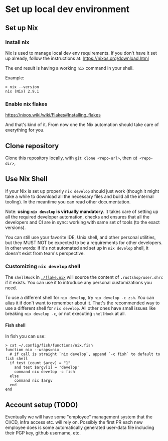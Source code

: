 # Set up local dev environment

## Set up Nix

### Install nix

Nix is used to manage local dev env requirements. If you don't have it set up already,
follow the instructions at: https://nixos.org/download.html

The end result is having a working `nix` command in your shell.

Example:

```
> nix --version
nix (Nix) 2.9.1
```

### Enable nix flakes

https://nixos.wiki/wiki/Flakes#Installing_flakes


And that's kind of it. From now one the Nix automation should
take care of everything for you.

## Clone repository

Clone this repository locally, with `git clone <repo-url>`, then `cd <repo-dir>`,


## Use Nix Shell

If your Nix is set up properly `nix develop` should just work (though it might take
a while to download all the necessary files and build all the internal tooling). In
the meantime you can read other documentation.

Note: **using `nix develop` is virtually mandatory**. It takes care of setting up
all the required developer automation, checks and ensures that all the developers and CI are 
in sync: working with same set of tools (to the exact versions).

You can still use your favorite IDE, Unix shell, and other personal utilities, but they MUST NOT
be expected to be a requirements for other developers. In other words: if it's not automated
and set up in `nix develop` shell, it doesn't exist from team's perspective.

### Customizing `nix develop` shell

The `shellHook` in [`./flake.nix`](./flake.nix) will source the content
of `.rustshop/user.shrc` if it exists. You can use it to introduce any
personal customizations you need.

To use a different shell for `nix develop`, try `nix develop -c zsh`. You can alias it if
don't want to remember about it. That's the recommended way to use a different shell
for `nix develop`. All other ones have small issues like breaking `nix develop -c`, or
not executing `shellHook` at all.


#### Fish shell

In fish you can use:

```
> cat ~/.config/fish/functions/nix.fish
function nix --wraps=nix
  # if call is straight `nix develop`, append `-c fish` to default to fish shell
  if test (count $argv) = "1"
    and test $argv[1] = 'develop'
    command nix develop -c fish
  else
    command nix $argv
  end
end
```

## Account setup (TODO)

Eventually we will have some "employee" management system that the CI/CD, infra access etc.
will rely on. Possibly the first PR each new employee does is some automatically generated
user-data file including their PGP key, github username, etc.

